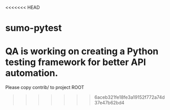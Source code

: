 <<<<<<< HEAD
# sumo-pytest
QA is working on creating a Python testing framework for better API automation.
=======
Please copy contrib/ to project ROOT
>>>>>>> 6aceb321fe18fe3a19152f772a74d37e47b62bd4
